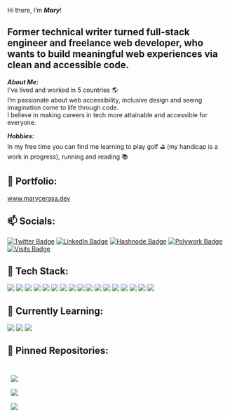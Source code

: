 Hi there, I’m ___Mary___! 
## Former technical writer turned full-stack engineer and freelance web developer, who wants to build meaningful web experiences via clean and accessible code.
__*About Me:*__
<br>
I've lived and worked in 5 countries :earth_americas:
<br>
I’m passionate about web accessibility, inclusive design and seeing imagination come to life through code.
<br>
I believe in making careers in tech more attainable and accessible for everyone.
<br> 

__*Hobbies:*__ 
<br>
In my free time you can find me learning to play golf :golf: (my handicap is a work in progress), running and reading :books:
<br>
 
## :notebook: Portfolio: 
www.marycerasa.dev
<br>

## 📫 Socials: 
[![Twitter Badge](https://img.shields.io/badge/Twitter-Profile-informational?style=flat&logo=twitter&logoColor=white&color=1CA2F1)](https://twitter.com/mary_cerasa)
[![LinkedIn Badge](https://img.shields.io/badge/LinkedIn-Profile-informational?style=flat&logo=linkedin&logoColor=white&color=1CA2F1)](https://www.linkedin.com/in/marycerasa/)
[![Hashnode Badge](https://img.shields.io/badge/Hashnode-Profile-informational?style=flat&logo=hashnode&logoColor=white&color=1CA2F1)](https://hashnode.com/@mserahsa)
[![Polywork Badge](https://img.shields.io/badge/Polywork-Profile-informational?style=flat&logo=polywork&logoColor=white&color=1CA2F1)](https://www.polywork.com/mserahsa)
[![Visits Badge](https://badges.pufler.dev/visits/marycerasa/marycerasa)](www.github.com/marycerasa)
<br>

## 🔨 Tech Stack:
![](https://img.shields.io/badge/Code-JavaScript-informational?style=flat&logo=JavaScript&logoColor=white&color=4AB197)
![](https://img.shields.io/badge/Code-React-informational?style=flat&logo=react&logoColor=white&color=4AB197)
![](https://img.shields.io/badge/Code-MongoDB-informational?style=flat&logo=MongoDB&logoColor=white&color=4AB197)
![](https://img.shields.io/badge/Code-MySQL-informational?style=flat&logo=MySQL&logoColor=white&color=4AB197)
![](https://img.shields.io/badge/Code-NODE-informational?style=flat&logo=npm&logoColor=white&color=4AB197)
![](https://img.shields.io/badge/Code-Python-informational?style=flat&logo=python&logoColor=white&color=4AB197)
![](https://img.shields.io/badge/Code-Flask-informational?style=flat&logo=flask&logoColor=white&color=4AB197)
![](https://img.shields.io/badge/Style-CSS-informational?style=flat&logo=css3&logoColor=white&color=4AB197)
![](https://img.shields.io/badge/Style-SCSS-informational?style=flat&logo=css&logoColor=white&color=4AB197)
![](https://img.shields.io/badge/Code-HTML5-informational?style=flat&logo=html5&logoColor=white&color=4AB197)
![](https://img.shields.io/badge/Tools-NPM-informational?style=flat&logo=npm&logoColor=white&color=4AB197)
![](https://img.shields.io/badge/Tools-YARN-informational?style=flat&logo=yarn&logoColor=white&color=4AB197)
![](https://img.shields.io/badge/Tools-EXPRESS-informational?style=flat&logo=express&logoColor=white&color=4AB197)
![](https://img.shields.io/badge/Repo-GitHub-informational?style=flat&logo=github&logoColor=white&color=4AB197)
![](https://img.shields.io/badge/VersionControl-Git-informational?style=flat&logo=git&logoColor=white&color=4AB197)
![](https://img.shields.io/badge/Editor-SublimeText-informational?style=flat&logo=sublimetext&logoColor=white&color=4AB197)
![](https://img.shields.io/badge/Editor-Atom-informational?style=flat&logo=atom&logoColor=white&color=4AB197)

## 🚀 Currently Learning:
![](https://img.shields.io/badge/Code-Linux-informational?style=flat&logo=linux&logoColor=white&color=4AB197)
![](https://img.shields.io/badge/Code-PHP-informational?style=flat&logo=php&logoColor=white&color=4AB197)
![](https://img.shields.io/badge/Code-Bash-informational?style=flat&logo=bash&logoColor=white&color=4AB197)

## 📌 Pinned Repositories:
<br> 
<a href="https://github.com/MaryCerasa/wdi-project-one/">
  <img align="center" style="margin:0.5rem" src="https://github-readme-stats.vercel.app/api/pin/?username=marycerasa&repo=wdi-project-one&title_color=##FFC0CB&text_color=#FFFFF&icon_color=4AB197&bg_color=1A2B34" />
</a>  
<br>
<a href="https://github.com/MaryCerasa/wdi-project-4">
  <img align="center" style="margin:0.5rem" src="https://github-readme-stats.vercel.app/api/pin/?username=marycerasa&repo=wdi-project-4&title_color=#ADD8E6&text_color=#FFFFF&icon_color=4AB197&bg_color=1A2B34" />
</a>      
<br>
<a href="https://github.com/MaryCerasa/wdi-group-project">
  <img align="center" style="margin:0.5rem" src="https://github-readme-stats.vercel.app/api/pin/?username=marycerasa&repo=wdi-group-project&title_color=##00FF00.&text_color=#FFFFF&icon_color=4AB197&bg_color=1A2B34" />
</a>

